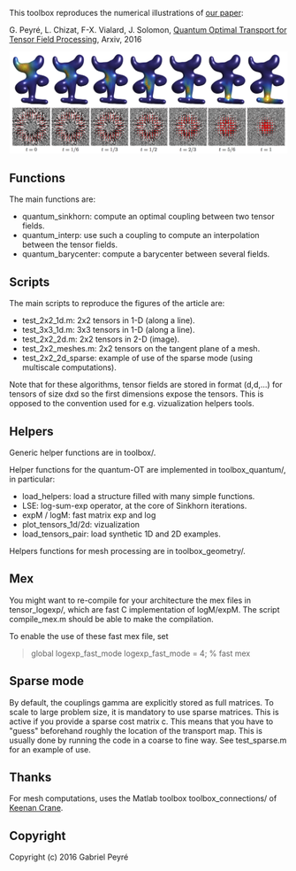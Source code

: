 This toolbox reproduces the numerical illustrations of [our paper](paper/TensorOT.pdf):

G. Peyré, L. Chizat, F-X. Vialard, J. Solomon, [Quantum Optimal Transport for Tensor Field Processing](paper/TensorOT.pdf), Arxiv, 2016

![Example of tensor-valued interpolation](img/interpolation.png)

Functions
-------

The main functions are:
- quantum_sinkhorn: compute an optimal coupling between two tensor fields.
- quantum_interp: use such a coupling to compute an interpolation between the tensor fields.
- quantum_barycenter: compute a barycenter between several fields.

Scripts
-------

The main scripts to reproduce the figures of the article are:
- test_2x2_1d.m: 2x2 tensors in 1-D (along a line).
- test_3x3_1d.m: 3x3 tensors in 1-D (along a line).
- test_2x2_2d.m: 2x2 tensors in 2-D (image).
- test_2x2_meshes.m: 2x2 tensors on the tangent plane of a mesh.
- test_2x2_2d_sparse: example of use of the sparse mode (using multiscale computations).

Note that for these algorithms, tensor fields are stored in format (d,d,...) for tensors of size dxd so the first dimensions expose the tensors. This is opposed to the convention used for e.g. vizualization helpers tools.

Helpers
-------

Generic helper functions are in toolbox/.

Helper functions for the quantum-OT are implemented in toolbox_quantum/, in particular:
- load_helpers: load a structure filled with many simple functions.
- LSE: log-sum-exp operator, at the core of Sinkhorn iterations.
- expM / logM: fast matrix exp and log
- plot_tensors_1d/2d: vizualization
- load_tensors_pair: load synthetic 1D and 2D examples.

Helpers functions for mesh processing are in toolbox_geometry/.

Mex
------

You might want to re-compile for your architecture the mex files in tensor_logexp/, which are fast C implementation of logM/expM. The script compile_mex.m should be able to make the compilation.

To enable the use of these fast mex file, set

> global logexp_fast_mode
> logexp_fast_mode = 4; % fast mex

Sparse mode
------

By default, the couplings gamma are explicitly stored as full matrices. To scale to large problem size, it is mandatory to use sparse matrices. This is active if you provide a sparse cost matrix c. This means that you have to "guess" beforehand roughly the location of the transport map. This is usually done by running the code in a coarse to fine way. See test_sparse.m for an example of use.

Thanks
-------

For mesh computations, uses the Matlab toolbox toolbox_connections/ of [Keenan Crane](https://www.cs.cmu.edu/~kmcrane/Projects/TrivialConnections/).


Copyright
-------

Copyright (c) 2016 Gabriel Peyré
